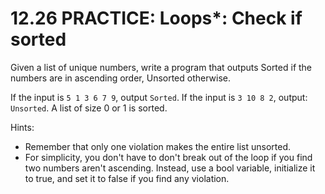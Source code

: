 # 12.26 PRACTICE: Loops*: Check if sorted
Given a list of unique numbers, write a program that outputs Sorted if the numbers are in ascending order, Unsorted otherwise.

If the input is `5 1 3 6 7 9`, output `Sorted`. If the input is `3 10 8 2`, output: `Unsorted`. A list of size 0 or 1 is sorted.

Hints:
* Remember that only one violation makes the entire list unsorted.
* For simplicity, you don't have to don't break out of the loop if you find two numbers aren't ascending. Instead, use a bool variable, initialize it to true, and set it to false if you find any violation.